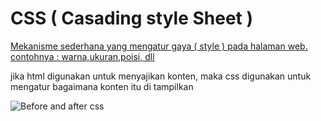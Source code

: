 # CSS ( Casading style Sheet )


[Mekanisme sederhana yang mengatur gaya ( style ) pada halaman web. contohnya : warna,ukuran,poisi, dll](http://www.w3.org/style.css)

jika html digunakan untuk menyajikan konten, maka css digunakan untuk mengatur bagaimana konten itu di tampilkan

![Before and after css](https://assets.browserlondon.com/app/uploads/2017/03/no-css-example.jpg "Before and after css")
